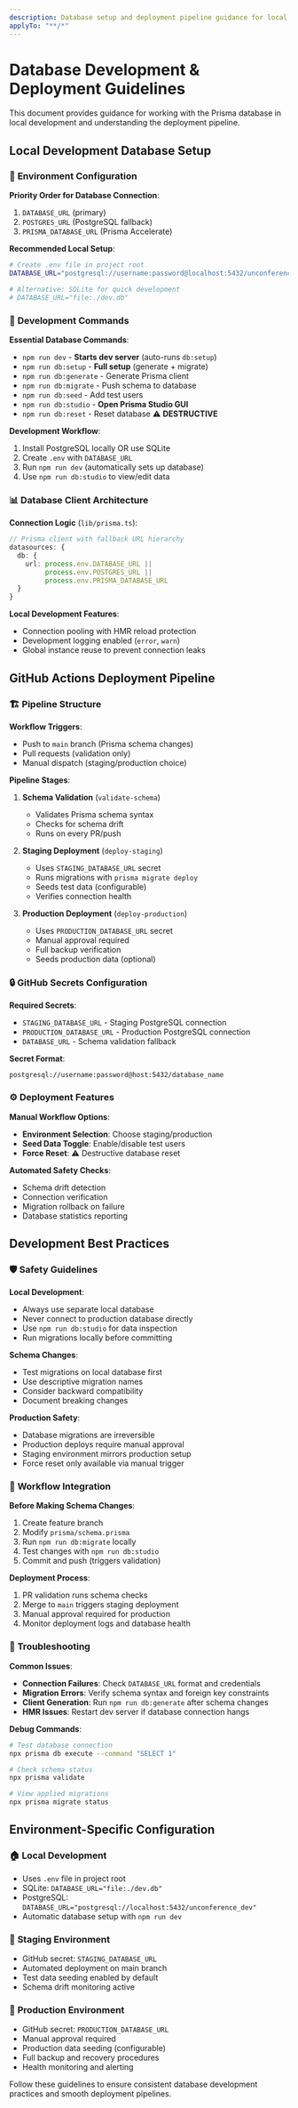 ```yaml
---
description: Database setup and deployment pipeline guidance for local development and production environments.
applyTo: "**/*"
---
```


# Database Development & Deployment Guidelines

This document provides guidance for working with the Prisma database in local development and understanding the deployment pipeline.

## Local Development Database Setup

### 🔧 **Environment Configuration**

**Priority Order for Database Connection**:
1. `DATABASE_URL` (primary) 
2. `POSTGRES_URL` (PostgreSQL fallback)
3. `PRISMA_DATABASE_URL` (Prisma Accelerate)

**Recommended Local Setup**:
```bash
# Create .env file in project root
DATABASE_URL="postgresql://username:password@localhost:5432/unconference_dev"

# Alternative: SQLite for quick development
# DATABASE_URL="file:./dev.db"
```

### 🚀 **Development Commands**

**Essential Database Commands**:
- `npm run dev` - **Starts dev server** (auto-runs `db:setup`)
- `npm run db:setup` - **Full setup** (generate + migrate)
- `npm run db:generate` - Generate Prisma client
- `npm run db:migrate` - Push schema to database
- `npm run db:seed` - Add test users
- `npm run db:studio` - **Open Prisma Studio GUI**
- `npm run db:reset` - Reset database ⚠️ **DESTRUCTIVE**

**Development Workflow**:
1. Install PostgreSQL locally OR use SQLite
2. Create `.env` with `DATABASE_URL`
3. Run `npm run dev` (automatically sets up database)
4. Use `npm run db:studio` to view/edit data

### 📊 **Database Client Architecture**

**Connection Logic** (`lib/prisma.ts`):
```typescript
// Prisma client with fallback URL hierarchy
datasources: {
  db: {
    url: process.env.DATABASE_URL || 
         process.env.POSTGRES_URL || 
         process.env.PRISMA_DATABASE_URL
  }
}
```

**Local Development Features**:
- Connection pooling with HMR reload protection
- Development logging enabled (`error`, `warn`)
- Global instance reuse to prevent connection leaks

## GitHub Actions Deployment Pipeline

### 🏗️ **Pipeline Structure**

**Workflow Triggers**:
- Push to `main` branch (Prisma schema changes)
- Pull requests (validation only)
- Manual dispatch (staging/production choice)

**Pipeline Stages**:
1. **Schema Validation** (`validate-schema`)
   - Validates Prisma schema syntax
   - Checks for schema drift
   - Runs on every PR/push

2. **Staging Deployment** (`deploy-staging`)
   - Uses `STAGING_DATABASE_URL` secret
   - Runs migrations with `prisma migrate deploy`
   - Seeds test data (configurable)
   - Verifies connection health

3. **Production Deployment** (`deploy-production`)
   - Uses `PRODUCTION_DATABASE_URL` secret
   - Manual approval required
   - Full backup verification
   - Seeds production data (optional)

### 🔒 **GitHub Secrets Configuration**

**Required Secrets**:
- `STAGING_DATABASE_URL` - Staging PostgreSQL connection
- `PRODUCTION_DATABASE_URL` - Production PostgreSQL connection
- `DATABASE_URL` - Schema validation fallback

**Secret Format**:
```
postgresql://username:password@host:5432/database_name
```

### ⚙️ **Deployment Features**

**Manual Workflow Options**:
- **Environment Selection**: Choose staging/production
- **Seed Data Toggle**: Enable/disable test users
- **Force Reset**: ⚠️ Destructive database reset

**Automated Safety Checks**:
- Schema drift detection
- Connection verification
- Migration rollback on failure
- Database statistics reporting

## Development Best Practices

### 🛡️ **Safety Guidelines**

**Local Development**:
- Always use separate local database
- Never connect to production database directly
- Use `npm run db:studio` for data inspection
- Run migrations locally before committing

**Schema Changes**:
- Test migrations on local database first
- Use descriptive migration names
- Consider backward compatibility
- Document breaking changes

**Production Safety**:
- Database migrations are irreversible
- Production deploys require manual approval
- Staging environment mirrors production setup
- Force reset only available via manual trigger

### 🔄 **Workflow Integration**

**Before Making Schema Changes**:
1. Create feature branch
2. Modify `prisma/schema.prisma`
3. Run `npm run db:migrate` locally
4. Test changes with `npm run db:studio`
5. Commit and push (triggers validation)

**Deployment Process**:
1. PR validation runs schema checks
2. Merge to `main` triggers staging deployment
3. Manual approval required for production
4. Monitor deployment logs and database health

### 🚨 **Troubleshooting**

**Common Issues**:
- **Connection Failures**: Check `DATABASE_URL` format and credentials
- **Migration Errors**: Verify schema syntax and foreign key constraints
- **Client Generation**: Run `npm run db:generate` after schema changes
- **HMR Issues**: Restart dev server if database connection hangs

**Debug Commands**:
```bash
# Test database connection
npx prisma db execute --command "SELECT 1"

# Check schema status
npx prisma validate

# View applied migrations
npx prisma migrate status
```

## Environment-Specific Configuration

### 🏠 **Local Development**
- Uses `.env` file in project root
- SQLite: `DATABASE_URL="file:./dev.db"`
- PostgreSQL: `DATABASE_URL="postgresql://localhost:5432/unconference_dev"`
- Automatic database setup with `npm run dev`

### 🧪 **Staging Environment**
- GitHub secret: `STAGING_DATABASE_URL`
- Automated deployment on main branch
- Test data seeding enabled by default
- Schema drift monitoring active

### 🏢 **Production Environment**  
- GitHub secret: `PRODUCTION_DATABASE_URL`
- Manual approval required
- Production data seeding (configurable)
- Full backup and recovery procedures
- Health monitoring and alerting

Follow these guidelines to ensure consistent database development practices and smooth deployment pipelines.
